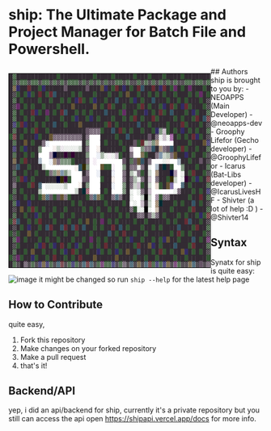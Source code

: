 # ship: The Ultimate Package and Project Manager for Batch File and Powershell.
<?xml version="1.0" encoding="UTF-8"?>
<!DOCTYPE html PUBLIC "-//W3C//DTD XHTML 1.1//EN" "http://www.w3.org/TR/xhtml11/DTD/xhtml11.dtd">
<html xmlns="http://www.w3.org/1999/xhtml" xml:lang="en">

<head>

<title>SHIP.colored</title>

<meta name="generator" content="Ascgen dotNET 2.0.0" />

<style type="text/css">
<!--
#ascgen-image pre {
	font-family: "Lucida Console", monospace;
	font-size: 9pt;
	background-color: #FFFFFF;
	color: #000000;
	float: left;
	line-height: 12px;
	border: 1px solid #000000;
}

.c0 { color: #332B33; }
.c1 { color: #335533; }
.c2 { color: #665533; }
.c3 { color: #332B66; }
.c4 { color: #662B33; }
.c5 { color: #665566; }
.c6 { color: #335566; }
.c7 { color: #662B66; }
.c8 { color: #668066; }
.c9 { color: #998099; }
.c10 { color: #CCFFCC; }
.c11 { color: #CCD5CC; }
.c12 { color: #99AA99; }
.c13 { color: #995599; }
.c14 { color: #99AACC; }
.c15 { color: #CCAACC; }
.c16 { color: #998066; }
.c17 { color: #CCD5FF; }
.c18 { color: #FFFFCC; }
.c19 { color: #CCAA99; }
.c20 { color: #000033; }
.c21 { color: #330033; }
.c22 { color: #668099; }
.c23 { color: #FFD5CC; }
.c24 { color: #FFD5FF; }
.c25 { color: #332B00; }
.c26 { color: #FFFFFF; }
.c27 { color: #002B33; }
.c28 { color: #CCFFFF; }
.c29 { color: #665599; }
.c30 { color: #995566; }
.c31 { color: #000000; }
-->
</style>

</head>

<body>

<div id="ascgen-image">
<pre><span class="c0">█</span><span class="c1">▓</span><span class="c0">███████████</span><span class="c1">█</span><span class="c0">█████████</span><span class="c1">█</span><span class="c0">████</span><span class="c1">█</span><span class="c0">█████</span><span class="c1">█</span><span class="c0">███</span><span class="c1">█</span><span class="c0">███</span><span class="c1">█</span><span class="c0">████</span><span class="c1">█</span><span class="c0">███████
█</span><span class="c1">▓</span><span class="c0">▓</span><span class="c1">▓▓</span><span class="c0">▓</span><span class="c1">▓▓</span><span class="c0">▓</span><span class="c1">▓▓</span><span class="c0">▓</span><span class="c1">▓</span><span class="c0">▓</span><span class="c1">▓</span><span class="c0">▓</span><span class="c1">▓▓▓</span><span class="c0">▓</span><span class="c1">▓</span><span class="c0">▓</span><span class="c1">▓</span><span class="c0">▓</span><span class="c1">▓</span><span class="c0">▓</span><span class="c1">▓</span><span class="c0">▓▓</span><span class="c1">▓▓</span><span class="c0">▓</span><span class="c1">▓</span><span class="c0">▓▓</span><span class="c1">▓</span><span class="c0">▓</span><span class="c1">▓</span><span class="c0">▓</span><span class="c1">▓</span><span class="c0">▓</span><span class="c1">▓</span><span class="c0">▓</span><span class="c1">▓</span><span class="c0">▓</span><span class="c1">▓</span><span class="c0">▓▓</span><span class="c1">▓▓</span><span class="c0">▓</span><span class="c1">▓▓</span><span class="c0">▓</span><span class="c1">▓
</span><span class="c0">█</span><span class="c2">▓</span><span class="c3">█</span><span class="c0">██</span><span class="c4">█</span><span class="c0">██</span><span class="c1">█</span><span class="c3">█</span><span class="c0">█████</span><span class="c5">█</span><span class="c0">█████</span><span class="c5">█</span><span class="c0">███</span><span class="c2">█</span><span class="c3">█</span><span class="c0">█</span><span class="c1">█</span><span class="c4">█</span><span class="c0">█</span><span class="c3">█</span><span class="c0">█</span><span class="c1">█</span><span class="c0">█</span><span class="c4">█</span><span class="c6">█</span><span class="c0">██</span><span class="c4">█</span><span class="c0">█</span><span class="c3">█</span><span class="c4">█</span><span class="c0">█</span><span class="c1">█</span><span class="c7">█</span><span class="c0">█</span><span class="c1">█</span><span class="c0">█</span><span class="c7">█</span><span class="c0">███</span><span class="c1">█</span><span class="c0">█
█▓</span><span class="c1">█</span><span class="c0">█</span><span class="c1">█</span><span class="c3">█</span><span class="c1">█</span><span class="c0">█</span><span class="c4">█</span><span class="c0">█</span><span class="c1">█</span><span class="c4">█</span><span class="c6">█</span><span class="c0">████</span><span class="c1">█</span><span class="c0">█</span><span class="c1">█</span><span class="c0">███</span><span class="c1">█</span><span class="c0">███</span><span class="c1">█</span><span class="c0">██</span><span class="c1">█</span><span class="c0">█</span><span class="c2">█</span><span class="c0">██</span><span class="c1">█</span><span class="c0">██</span><span class="c1">█</span><span class="c0">█</span><span class="c1">█</span><span class="c0">█</span><span class="c1">█</span><span class="c0">██</span><span class="c1">█</span><span class="c0">███</span><span class="c1">█</span><span class="c0">█</span><span class="c1">█</span><span class="c7">█</span><span class="c0">█</span><span class="c1">█
</span><span class="c0">█</span><span class="c1">▓</span><span class="c0">█</span><span class="c1">█</span><span class="c0">████</span><span class="c1">█</span><span class="c0">██</span><span class="c1">█</span><span class="c0">██</span><span class="c1">█</span><span class="c0">█</span><span class="c1">█</span><span class="c0">█</span><span class="c3">█</span><span class="c4">█</span><span class="c1">█</span><span class="c0">█</span><span class="c1">█</span><span class="c3">█</span><span class="c0">██</span><span class="c1">█</span><span class="c0">██</span><span class="c6">█</span><span class="c0">███</span><span class="c1">█</span><span class="c3">█</span><span class="c0">█</span><span class="c1">█</span><span class="c0">██</span><span class="c6">█</span><span class="c0">███</span><span class="c1">█</span><span class="c0">██</span><span class="c1">█</span><span class="c0">█</span><span class="c1">█</span><span class="c0">███</span><span class="c1">█</span><span class="c0">█▓
█▓</span><span class="c7">█</span><span class="c0">█</span><span class="c1">█</span><span class="c0">█</span><span class="c1">█</span><span class="c0">██</span><span class="c1">█</span><span class="c0">███</span><span class="c1">█</span><span class="c0">███</span><span class="c2">█</span><span class="c0">█████</span><span class="c2">█</span><span class="c0">█</span><span class="c1">█</span><span class="c0">█</span><span class="c4">█</span><span class="c1">█</span><span class="c0">██</span><span class="c1">█</span><span class="c0">███</span><span class="c1">█</span><span class="c4">█</span><span class="c0">█</span><span class="c1">█</span><span class="c0">██</span><span class="c1">█</span><span class="c3">█</span><span class="c0">█</span><span class="c4">█</span><span class="c1">█</span><span class="c0">█</span><span class="c3">█</span><span class="c4">█</span><span class="c1">█</span><span class="c0">███</span><span class="c1">█</span><span class="c0">▓
█</span><span class="c1">▓</span><span class="c0">█</span><span class="c1">█</span><span class="c0">██</span><span class="c4">█</span><span class="c3">█</span><span class="c1">█</span><span class="c0">█</span><span class="c7">█</span><span class="c0">█</span><span class="c1">█</span><span class="c0">█</span><span class="c4">█</span><span class="c6">█</span><span class="c0">██</span><span class="c1">█</span><span class="c0">█</span><span class="c1">█</span><span class="c0">█</span><span class="c1">█</span><span class="c0">███</span><span class="c6">█</span><span class="c0">███</span><span class="c1">█</span><span class="c7">█</span><span class="c0">██</span><span class="c1">█</span><span class="c0">██</span><span class="c3">█</span><span class="c0">█</span><span class="c1">█</span><span class="c0">█</span><span class="c4">█</span><span class="c1">█</span><span class="c0">█</span><span class="c6">█</span><span class="c0">███</span><span class="c1">█</span><span class="c0">█</span><span class="c3">█</span><span class="c1">█</span><span class="c0">██</span><span class="c1">▓
</span><span class="c0">█</span><span class="c1">▓</span><span class="c0">██</span><span class="c1">█</span><span class="c0">█</span><span class="c1">█</span><span class="c0">███</span><span class="c1">█</span><span class="c0">███</span><span class="c1">█</span><span class="c0">██</span><span class="c1">█</span><span class="c3">█</span><span class="c0">██</span><span class="c1">█</span><span class="c3">█</span><span class="c0">█</span><span class="c1">█</span><span class="c0">███</span><span class="c1">█</span><span class="c0">██</span><span class="c1">█</span><span class="c0">█</span><span class="c1">█</span><span class="c4">█</span><span class="c0">█</span><span class="c1">█</span><span class="c0">██</span><span class="c4">█</span><span class="c1">█</span><span class="c0">████</span><span class="c1">█</span><span class="c0">█</span><span class="c1">█</span><span class="c0">██</span><span class="c1">█</span><span class="c4">█</span><span class="c0">█</span><span class="c6">█</span><span class="c4">▓
</span><span class="c0">█</span><span class="c3">▓</span><span class="c1">█</span><span class="c4">█</span><span class="c3">█</span><span class="c0">██</span><span class="c1">█</span><span class="c0">█</span><span class="c1">█</span><span class="c0">██</span><span class="c6">█</span><span class="c0">██</span><span class="c1">█</span><span class="c0">███</span><span class="c2">█</span><span class="c0">██████</span><span class="c1">█</span><span class="c4">█</span><span class="c0">█</span><span class="c1">█</span><span class="c0">█████</span><span class="c6">█</span><span class="c0">██</span><span class="c1">█</span><span class="c0">████</span><span class="c1">█</span><span class="c0">███</span><span class="c4">█</span><span class="c1">█</span><span class="c0">███</span><span class="c1">█</span><span class="c0">█▓
█</span><span class="c1">▓</span><span class="c0">██</span><span class="c1">█</span><span class="c0">█</span><span class="c1">█</span><span class="c4">█</span><span class="c0">██</span><span class="c1">█</span><span class="c0">██████████</span><span class="c5">█▓▓▓</span><span class="c1">█</span><span class="c0">██</span><span class="c6">█</span><span class="c0">█</span><span class="c4">█</span><span class="c1">█</span><span class="c0">█</span><span class="c1">█</span><span class="c0">██</span><span class="c1">█</span><span class="c0">██</span><span class="c1">█</span><span class="c3">█</span><span class="c8">▓</span><span class="c9">▒</span><span class="c1">█</span><span class="c0">█</span><span class="c1">█</span><span class="c0">█</span><span class="c3">█</span><span class="c0">█</span><span class="c1">█</span><span class="c0">█</span><span class="c1">█</span><span class="c0">██</span><span class="c1">▓
█</span><span class="c4">▓</span><span class="c0">█</span><span class="c1">█</span><span class="c0">███</span><span class="c3">█</span><span class="c1">█</span><span class="c0">██</span><span class="c2">█</span><span class="c5">▓▓▓▓▓▓▓▓</span><span class="c0">█</span><span class="c5">▓</span><span class="c10"> </span><span class="c11">  </span><span class="c0">████</span><span class="c1">█</span><span class="c0">██</span><span class="c6">█</span><span class="c0">█████</span><span class="c5">█</span><span class="c0">█</span><span class="c5">▓</span><span class="c12">░</span><span class="c9">▒</span><span class="c12">░</span><span class="c13">▓</span><span class="c0">█</span><span class="c1">█</span><span class="c0">█</span><span class="c1">█</span><span class="c0">█</span><span class="c4">█</span><span class="c3">█</span><span class="c1">█</span><span class="c0">█▓
█</span><span class="c1">▓</span><span class="c0">██</span><span class="c2">█</span><span class="c0">█</span><span class="c1">█</span><span class="c0">██</span><span class="c5">▓</span><span class="c14">░</span><span class="c11">   </span><span class="c10"> </span><span class="c11">  </span><span class="c10"> </span><span class="c11">  </span><span class="c0">█</span><span class="c8">▓</span><span class="c11">  </span><span class="c15"> </span><span class="c0">█</span><span class="c1">█</span><span class="c0">███</span><span class="c1">█</span><span class="c0">███</span><span class="c5">█</span><span class="c1">█</span><span class="c4">█</span><span class="c8">▒</span><span class="c5">▒</span><span class="c8">▓</span><span class="c16">▓</span><span class="c17"> </span><span class="c11"> </span><span class="c18"> </span><span class="c15"> </span><span class="c0">████</span><span class="c1">█</span><span class="c0">███</span><span class="c2">█</span><span class="c3">▓
</span><span class="c0">█</span><span class="c3">▓</span><span class="c0">█</span><span class="c1">█</span><span class="c3">█</span><span class="c0">███</span><span class="c8">▓</span><span class="c11">   </span><span class="c19">░</span><span class="c12">▒</span><span class="c9">░</span><span class="c12">░░░░▒</span><span class="c0">█</span><span class="c5">▓</span><span class="c11">  </span><span class="c19">░</span><span class="c0">██████</span><span class="c1">█</span><span class="c0">█</span><span class="c9">▒</span><span class="c11"> </span><span class="c15"> </span><span class="c8">▓</span><span class="c5">▓▓</span><span class="c6">█</span><span class="c0">█</span><span class="c16">▓</span><span class="c5">▓█</span><span class="c6">█</span><span class="c0">█</span><span class="c1">█</span><span class="c4">█</span><span class="c1">█</span><span class="c0">██</span><span class="c1">█</span><span class="c0">██</span><span class="c1">▓
</span><span class="c0">█</span><span class="c1">▓</span><span class="c0">██</span><span class="c1">█</span><span class="c0">█</span><span class="c1">█</span><span class="c0">█</span><span class="c15"> </span><span class="c11">  </span><span class="c9">▓</span><span class="c20">█</span><span class="c0">██</span><span class="c21">█</span><span class="c0">█</span><span class="c21">█</span><span class="c0">███</span><span class="c8">▓</span><span class="c11">  </span><span class="c14">░</span><span class="c12">▓░</span><span class="c15">░</span><span class="c12">░</span><span class="c9">▒</span><span class="c1">█</span><span class="c0">██</span><span class="c5">▓</span><span class="c12"> </span><span class="c14"> </span><span class="c2">▓</span><span class="c1">█</span><span class="c0">██</span><span class="c5">▓</span><span class="c22">▓</span><span class="c12">▒</span><span class="c8">▒</span><span class="c5">▓</span><span class="c2">█</span><span class="c0">██</span><span class="c3">█</span><span class="c0">█</span><span class="c1">█</span><span class="c0">██</span><span class="c1">█</span><span class="c0">▓
█</span><span class="c2">▓</span><span class="c0">█</span><span class="c1">█</span><span class="c4">█</span><span class="c0">███</span><span class="c22">▒</span><span class="c23"> </span><span class="c11"> </span><span class="c14">░</span><span class="c16">▓</span><span class="c5">▓</span><span class="c8">▓▓▓</span><span class="c1">█</span><span class="c0">███</span><span class="c5">▓</span><span class="c11"> </span><span class="c15">░</span><span class="c11">  </span><span class="c15"> </span><span class="c11">   </span><span class="c15"> </span><span class="c5">█</span><span class="c0">█</span><span class="c1">▓</span><span class="c5">█</span><span class="c2">█</span><span class="c6">█</span><span class="c0">█</span><span class="c5">▓</span><span class="c11">  </span><span class="c19"> </span><span class="c12">░</span><span class="c19">░</span><span class="c11">  </span><span class="c22">▒</span><span class="c0">██</span><span class="c1">█</span><span class="c0">██</span><span class="c5">█</span><span class="c0">█▓
█▓</span><span class="c6">█</span><span class="c0">██</span><span class="c1">█</span><span class="c0">███</span><span class="c12">▒</span><span class="c15"> </span><span class="c10"> </span><span class="c24"> </span><span class="c10"> </span><span class="c24"> </span><span class="c23"> </span><span class="c17"> </span><span class="c11"> </span><span class="c19">░</span><span class="c6">█</span><span class="c25">█</span><span class="c8">▓</span><span class="c17"> </span><span class="c11"> </span><span class="c15"> </span><span class="c2">█</span><span class="c1">██</span><span class="c15">░</span><span class="c11">  </span><span class="c8">▓</span><span class="c0">█</span><span class="c5">▓▓</span><span class="c12">░</span><span class="c5">▓</span><span class="c0">█</span><span class="c12">░</span><span class="c26"> </span><span class="c22">▒</span><span class="c0">█</span><span class="c27">█</span><span class="c0">█</span><span class="c1">█</span><span class="c15"> </span><span class="c18"> </span><span class="c8">▓</span><span class="c0">███</span><span class="c1">█</span><span class="c0">██</span><span class="c1">▓
</span><span class="c0">█</span><span class="c1">▓</span><span class="c0">██</span><span class="c1">█</span><span class="c0">██</span><span class="c1">█</span><span class="c0">██</span><span class="c1">█</span><span class="c5">▓</span><span class="c8">▓</span><span class="c16">▓</span><span class="c22">▓</span><span class="c8">▓</span><span class="c12">▒</span><span class="c11">   </span><span class="c0">█</span><span class="c5">▓</span><span class="c11">  </span><span class="c14">░</span><span class="c0">███</span><span class="c14">░</span><span class="c11"> </span><span class="c18"> </span><span class="c5">▓</span><span class="c0">█</span><span class="c8">▒</span><span class="c12">░</span><span class="c5">▓</span><span class="c1">█</span><span class="c0">█</span><span class="c12">▒</span><span class="c11"> </span><span class="c16">▓</span><span class="c0">███</span><span class="c20">█</span><span class="c9">▓</span><span class="c17"> </span><span class="c12">░</span><span class="c0">█</span><span class="c1">█</span><span class="c4">█</span><span class="c0">██</span><span class="c1">█</span><span class="c0">▓
█▓</span><span class="c1">█</span><span class="c4">█</span><span class="c3">█</span><span class="c0">█</span><span class="c1">█</span><span class="c0">██████</span><span class="c20">█</span><span class="c25">█</span><span class="c21">█</span><span class="c1">█</span><span class="c15"> </span><span class="c11"> </span><span class="c17"> </span><span class="c5">██</span><span class="c11">  </span><span class="c19"> </span><span class="c1">█</span><span class="c0">██</span><span class="c19">░</span><span class="c11"> </span><span class="c17"> </span><span class="c5">▓</span><span class="c0">█</span><span class="c5">▓</span><span class="c8">▒</span><span class="c12">░</span><span class="c5">▓</span><span class="c0">█</span><span class="c9">▒</span><span class="c28"> </span><span class="c5">▓</span><span class="c0">██</span><span class="c1">█</span><span class="c25">█</span><span class="c12">▒</span><span class="c23"> </span><span class="c12">░</span><span class="c21">█</span><span class="c0">█</span><span class="c1">█</span><span class="c3">█</span><span class="c1">█</span><span class="c0">█</span><span class="c4">▓
</span><span class="c0">█</span><span class="c5">▓</span><span class="c0">███</span><span class="c1">█</span><span class="c4">█</span><span class="c0">█</span><span class="c6">▓</span><span class="c19"> </span><span class="c12">░░░░░▒</span><span class="c15"> </span><span class="c11">  </span><span class="c19">░</span><span class="c0">█</span><span class="c8">▓</span><span class="c11">   </span><span class="c0">███</span><span class="c14">░</span><span class="c11">  </span><span class="c8">▓</span><span class="c0">█</span><span class="c5">▓</span><span class="c12">▒</span><span class="c9">▒</span><span class="c1">█</span><span class="c0">█</span><span class="c12">▒</span><span class="c11"> </span><span class="c19">▒</span><span class="c1">█</span><span class="c0">█</span><span class="c2">█</span><span class="c29">▓</span><span class="c11">  </span><span class="c6">▓</span><span class="c0">█</span><span class="c1">█</span><span class="c0">████</span><span class="c1">▓
</span><span class="c0">█</span><span class="c1">▓</span><span class="c0">█</span><span class="c1">█</span><span class="c0">████</span><span class="c8">▒</span><span class="c24"> </span><span class="c11">  </span><span class="c24"> </span><span class="c11"> </span><span class="c17"> </span><span class="c11">  </span><span class="c15"> </span><span class="c12">▒</span><span class="c0">█</span><span class="c27">█</span><span class="c30">▓</span><span class="c11">  </span><span class="c15"> </span><span class="c0">█</span><span class="c1">█</span><span class="c0">█</span><span class="c19"> </span><span class="c11"> </span><span class="c23"> </span><span class="c8">▓</span><span class="c0">█</span><span class="c12">░</span><span class="c24"> </span><span class="c12">░</span><span class="c5">▓</span><span class="c0">█</span><span class="c9">▒</span><span class="c11">  </span><span class="c15"> </span><span class="c11">   </span><span class="c12">░</span><span class="c5">▓</span><span class="c0">███</span><span class="c1">█</span><span class="c0">█</span><span class="c1">█</span><span class="c0">█</span><span class="c3">▓
</span><span class="c1">█</span><span class="c0">▓██</span><span class="c1">█</span><span class="c0">█</span><span class="c1">█</span><span class="c0">█</span><span class="c1">█</span><span class="c2">▓</span><span class="c6">▓</span><span class="c5">█</span><span class="c1">█</span><span class="c5">█</span><span class="c2">█</span><span class="c5">▓</span><span class="c1">█</span><span class="c0">████</span><span class="c1">█</span><span class="c5">▓</span><span class="c6">▓</span><span class="c2">▓</span><span class="c1">█</span><span class="c0">██</span><span class="c5">▓</span><span class="c6">▓</span><span class="c5">▓</span><span class="c0">██</span><span class="c12">░</span><span class="c11">  </span><span class="c12">▒</span><span class="c31">█</span><span class="c12">▒</span><span class="c11"> </span><span class="c9">▓</span><span class="c1">█</span><span class="c5">▓▓</span><span class="c0">█████</span><span class="c1">█</span><span class="c0">██</span><span class="c4">█</span><span class="c0">█</span><span class="c1">▓
</span><span class="c0">█</span><span class="c1">▓</span><span class="c3">█</span><span class="c0">██</span><span class="c3">█</span><span class="c0">███████████</span><span class="c1">█</span><span class="c0">█</span><span class="c1">█</span><span class="c0">██████</span><span class="c1">█</span><span class="c0">████</span><span class="c1">█</span><span class="c0">█</span><span class="c15"> </span><span class="c12">░</span><span class="c15"> </span><span class="c9">▒</span><span class="c0">█</span><span class="c12">▒</span><span class="c17"> </span><span class="c16">▓</span><span class="c27">█</span><span class="c0">███</span><span class="c1">█</span><span class="c0">█</span><span class="c1">█</span><span class="c0">██</span><span class="c6">█</span><span class="c0">█</span><span class="c1">█</span><span class="c0">█▓
█▓█</span><span class="c2">█</span><span class="c0">█</span><span class="c1">█</span><span class="c4">█</span><span class="c1">█</span><span class="c0">█</span><span class="c1">█</span><span class="c0">██</span><span class="c1">█</span><span class="c0">██</span><span class="c1">█</span><span class="c0">████</span><span class="c1">█</span><span class="c0">█</span><span class="c1">█</span><span class="c0">█</span><span class="c1">█</span><span class="c0">██</span><span class="c1">█</span><span class="c0">█</span><span class="c1">█</span><span class="c0">███</span><span class="c5">▓</span><span class="c1">█</span><span class="c12">░░</span><span class="c31">█</span><span class="c12">░</span><span class="c26"> </span><span class="c16">▒</span><span class="c0">███</span><span class="c1">█</span><span class="c0">████</span><span class="c1">█</span><span class="c4">█</span><span class="c0">███</span><span class="c1">▓
</span><span class="c0">█</span><span class="c1">▓</span><span class="c0">██</span><span class="c1">█</span><span class="c0">██</span><span class="c3">█</span><span class="c1">█</span><span class="c0">██</span><span class="c1">█</span><span class="c0">██</span><span class="c1">█</span><span class="c0">██</span><span class="c1">█</span><span class="c0">███████</span><span class="c1">█</span><span class="c0">████</span><span class="c1">█</span><span class="c0">█</span><span class="c1">█</span><span class="c0">██</span><span class="c5">▓▓</span><span class="c0">█</span><span class="c5">▓</span><span class="c8">▒</span><span class="c5">▓</span><span class="c0">█</span><span class="c1">█</span><span class="c0">███</span><span class="c1">█</span><span class="c0">█</span><span class="c1">█</span><span class="c0">██</span><span class="c1">█</span><span class="c3">█</span><span class="c1">█</span><span class="c4">▓
</span><span class="c1">█</span><span class="c4">▓</span><span class="c6">█</span><span class="c0">██</span><span class="c1">█</span><span class="c0">█</span><span class="c1">█</span><span class="c4">█</span><span class="c0">███</span><span class="c1">█</span><span class="c0">███</span><span class="c1">█</span><span class="c0">██</span><span class="c1">█</span><span class="c0">█</span><span class="c2">█</span><span class="c0">█</span><span class="c1">█</span><span class="c0">█</span><span class="c7">█</span><span class="c0">█</span><span class="c1">█</span><span class="c0">█</span><span class="c1">█</span><span class="c0">████</span><span class="c1">█</span><span class="c0">██</span><span class="c1">█</span><span class="c0">█████</span><span class="c1">█</span><span class="c0">█</span><span class="c1">█</span><span class="c0">██</span><span class="c4">█</span><span class="c6">█</span><span class="c0">██</span><span class="c1">█</span><span class="c0">█▓
█▓█</span><span class="c1">█</span><span class="c0">█</span><span class="c3">█</span><span class="c0">██</span><span class="c1">█</span><span class="c0">█</span><span class="c6">█</span><span class="c4">█</span><span class="c0">██</span><span class="c6">█</span><span class="c4">█</span><span class="c0">█</span><span class="c6">█</span><span class="c4">█</span><span class="c0">█</span><span class="c6">█</span><span class="c0">██</span><span class="c1">█</span><span class="c0">█</span><span class="c1">█</span><span class="c0">██</span><span class="c4">█</span><span class="c0">█</span><span class="c6">█</span><span class="c0">█</span><span class="c1">█</span><span class="c0">███</span><span class="c1">█</span><span class="c0">██</span><span class="c1">█</span><span class="c0">█</span><span class="c1">█</span><span class="c0">████</span><span class="c6">█</span><span class="c0">███</span><span class="c1">█</span><span class="c4">█</span><span class="c0">██</span><span class="c1">▓
█</span><span class="c0">▓</span><span class="c1">█</span><span class="c0">██</span><span class="c2">█</span><span class="c0">█</span><span class="c1">█</span><span class="c0">████</span><span class="c1">█</span><span class="c0">██</span><span class="c1">█</span><span class="c0">██</span><span class="c1">█</span><span class="c0">███</span><span class="c1">█</span><span class="c0">████</span><span class="c6">█</span><span class="c0">█</span><span class="c1">█</span><span class="c0">█</span><span class="c4">█</span><span class="c0">██</span><span class="c1">█</span><span class="c0">██</span><span class="c1">█</span><span class="c0">██████</span><span class="c1">█</span><span class="c0">█</span><span class="c4">█</span><span class="c1">█</span><span class="c0">█</span><span class="c1">█</span><span class="c0">███</span><span class="c1">█</span><span class="c0">▓
█</span><span class="c1">▓</span><span class="c7">█</span><span class="c0">█</span><span class="c1">█</span><span class="c0">███</span><span class="c1">█</span><span class="c0">█</span><span class="c1">█</span><span class="c0">██</span><span class="c1">█</span><span class="c0">███</span><span class="c1">█</span><span class="c0">██</span><span class="c1">█</span><span class="c0">█</span><span class="c7">█</span><span class="c0">█</span><span class="c1">█</span><span class="c0">█</span><span class="c1">█</span><span class="c0">███</span><span class="c1">█</span><span class="c0">█</span><span class="c1">█</span><span class="c3">█</span><span class="c0">██</span><span class="c1">█</span><span class="c0">██</span><span class="c1">█</span><span class="c0">█</span><span class="c1">█</span><span class="c3">█</span><span class="c2">█</span><span class="c0">██</span><span class="c1">█</span><span class="c0">███</span><span class="c6">█</span><span class="c0">█</span><span class="c1">█</span><span class="c0">█</span><span class="c7">▓
</span><span class="c0">█▓</span><span class="c1">█</span><span class="c0">████</span><span class="c1">█</span><span class="c3">█</span><span class="c4">█</span><span class="c0">█</span><span class="c1">█</span><span class="c3">█</span><span class="c0">█</span><span class="c4">█</span><span class="c0">█</span><span class="c1">█</span><span class="c0">█</span><span class="c3">█</span><span class="c1">█</span><span class="c0">██</span><span class="c1">█</span><span class="c0">█</span><span class="c1">█</span><span class="c0">█</span><span class="c4">█</span><span class="c0">██</span><span class="c1">█</span><span class="c0">████</span><span class="c1">█</span><span class="c4">█</span><span class="c0">██</span><span class="c2">█</span><span class="c3">█</span><span class="c0">█</span><span class="c1">█</span><span class="c0">███</span><span class="c6">█</span><span class="c0">███</span><span class="c1">█</span><span class="c4">█</span><span class="c0">███</span><span class="c1">▓
</span><span class="c0">█</span><span class="c1">▓</span><span class="c0">██</span><span class="c1">█</span><span class="c0">█</span><span class="c2">█</span><span class="c0">██</span><span class="c1">█</span><span class="c0">██</span><span class="c1">█</span><span class="c0">█</span><span class="c1">█</span><span class="c3">█</span><span class="c0">█</span><span class="c4">█</span><span class="c1">█</span><span class="c0">██</span><span class="c1">█</span><span class="c0">██</span><span class="c3">█</span><span class="c1">█</span><span class="c0">█</span><span class="c1">█</span><span class="c0">█</span><span class="c3">█</span><span class="c1">█</span><span class="c0">█</span><span class="c2">█</span><span class="c0">██</span><span class="c6">█</span><span class="c0">███</span><span class="c1">█</span><span class="c0">█</span><span class="c4">█</span><span class="c1">█</span><span class="c0">█</span><span class="c1">█</span><span class="c0">██</span><span class="c2">█</span><span class="c3">█</span><span class="c0">█</span><span class="c1">█</span><span class="c0">█</span><span class="c1">█</span><span class="c0">█▓
</span><span class="c1">█</span><span class="c0">▓</span><span class="c7">█</span><span class="c1">█</span><span class="c0">██</span><span class="c3">█</span><span class="c1">█</span><span class="c0">██</span><span class="c1">█</span><span class="c0">█</span><span class="c4">█</span><span class="c0">██</span><span class="c1">█</span><span class="c0">█</span><span class="c1">█</span><span class="c0">█</span><span class="c4">█</span><span class="c0">███</span><span class="c2">█</span><span class="c0">█████</span><span class="c2">█</span><span class="c0">████</span><span class="c1">█</span><span class="c0">██</span><span class="c1">█</span><span class="c0">██</span><span class="c1">█</span><span class="c0">████</span><span class="c1">█</span><span class="c0">██</span><span class="c1">█</span><span class="c0">█████</span><span class="c1">█
</span><span class="c0">█</span><span class="c1">▓</span><span class="c0">▓█</span><span class="c5">▓</span><span class="c0">▓</span><span class="c1">▓</span><span class="c0">▓</span><span class="c3">▓</span><span class="c2">▓</span><span class="c3">▓</span><span class="c1">▓</span><span class="c0">▓</span><span class="c6">▓</span><span class="c4">▓</span><span class="c0">▓</span><span class="c1">▓</span><span class="c3">▓</span><span class="c1">▓</span><span class="c0">▓</span><span class="c6">▓</span><span class="c4">▓</span><span class="c6">▓</span><span class="c0">▓</span><span class="c1">▓</span><span class="c7">▓</span><span class="c1">▓▓</span><span class="c3">▓</span><span class="c0">▓</span><span class="c1">▓</span><span class="c5">▓</span><span class="c0">▓</span><span class="c6">▓</span><span class="c0">▓</span><span class="c2">▓</span><span class="c0">▓</span><span class="c6">▓</span><span class="c4">▓</span><span class="c1">▓</span><span class="c3">▓</span><span class="c1">▓</span><span class="c3">▓</span><span class="c2">▓</span><span class="c0">▓</span><span class="c7">▓</span><span class="c1">▓</span><span class="c0">▓▓</span><span class="c2">▓</span><span class="c6">▓</span><span class="c0">▓</span><span class="c5">█</span><span class="c0">▓</span><span class="c5">▓</span></pre>
</div>

</body>

</html>
## Authors
ship is brought to you by:
- NEOAPPS (Main Developer) - @neoapps-dev
- Groophy Lifefor (Gecho developer) - @GroophyLifefor
- Icarus (Bat-Libs developer) - @IcarusLivesHF
- Shivter (a lot of help :D ) - @Shivter14


## Syntax
Synatx for ship is quite easy:
![image](https://github.com/neoapps-dev/ship/assets/158327205/b658a19d-6507-4027-a2c4-ac55d01856ce)
it might be changed so run `ship --help` for the latest help page

## How to Contribute
quite easy,
1. Fork this repository
2. Make changes on your forked repository
3. Make a pull request
4. that's it!

## Backend/API
yep, i did an api/backend for ship,
currently it's a private repository but you still can access the api
open https://shipapi.vercel.app/docs for more info.
